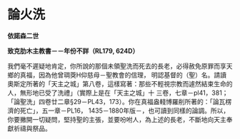 # 論火洗


**依諾森二世**

**致克肋木主教書－－年份不詳（RL179, 624D）**





我們毫不遲疑地肯定，你所說的那個未領聖洗而死去的長老，必得赦免原罪而享天鄉的真福，因為他曾琱葖H仰慈母－聖教會的信理，
明認基督的（聖）名。請讀奧斯定所著的「天主之城」第八卷，這樣寫著：那些不輕視宗教而遽然結束生命的人，無形地已受了洗禮」（實際上是在「天主之城」十
三卷，七章－pl41，381；「論聖洗」四卷廿二章§29－PL43，173）。你在真福盎輚博羅削所著的：「論瓦楞濟的死亡」，五一章－PL16，
1435－1880年版－，也可讀到同樣的論調。所以，你要撇開一切疑問，堅持聖的主張，並要吩咐人，為上述的長老，不斷地向天主奉獻祈禱與祭品。

